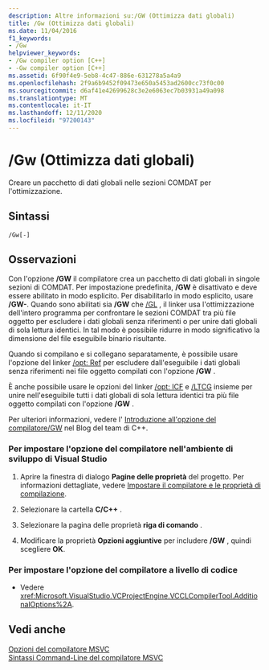 ```yaml
---
description: Altre informazioni su:/GW (Ottimizza dati globali)
title: /Gw (Ottimizza dati globali)
ms.date: 11/04/2016
f1_keywords:
- /Gw
helpviewer_keywords:
- /Gw compiler option [C++]
- -Gw compiler option [C++]
ms.assetid: 6f90f4e9-5eb8-4c47-886e-631278a5a4a9
ms.openlocfilehash: 2f9a6b9452f09473e650a5453ad2600cc73f0c00
ms.sourcegitcommit: d6af41e42699628c3e2e6063ec7b03931a49a098
ms.translationtype: MT
ms.contentlocale: it-IT
ms.lasthandoff: 12/11/2020
ms.locfileid: "97200143"
---
```

# <a name="gw-optimize-global-data"></a>/Gw (Ottimizza dati globali)

Creare un pacchetto di dati globali nelle sezioni COMDAT per l'ottimizzazione.

## <a name="syntax"></a>Sintassi

```
/Gw[-]
```

## <a name="remarks"></a>Osservazioni

Con l'opzione **/GW** il compilatore crea un pacchetto di dati globali in singole sezioni di COMDAT. Per impostazione predefinita, **/GW** è disattivato e deve essere abilitato in modo esplicito. Per disabilitarlo in modo esplicito, usare **/GW-**. Quando sono abilitati sia **/GW** che [/GL](gl-whole-program-optimization.md) , il linker usa l'ottimizzazione dell'intero programma per confrontare le sezioni COMDAT tra più file oggetto per escludere i dati globali senza riferimenti o per unire dati globali di sola lettura identici. In tal modo è possibile ridurre in modo significativo la dimensione del file eseguibile binario risultante.

Quando si compilano e si collegano separatamente, è possibile usare l'opzione del linker [/opt: Ref](opt-optimizations.md) per escludere dall'eseguibile i dati globali senza riferimenti nei file oggetto compilati con l'opzione **/GW** .

È anche possibile usare le opzioni del linker [/opt: ICF](opt-optimizations.md) e [/LTCG](ltcg-link-time-code-generation.md) insieme per unire nell'eseguibile tutti i dati globali di sola lettura identici tra più file oggetto compilati con l'opzione **/GW** .

Per ulteriori informazioni, vedere l' [Introduzione all'opzione del compilatore/GW](https://devblogs.microsoft.com/cppblog/introducing-gw-compiler-switch/) nel Blog del team di C++.

### <a name="to-set-this-compiler-option-in-the-visual-studio-development-environment"></a>Per impostare l'opzione del compilatore nell'ambiente di sviluppo di Visual Studio

1. Aprire la finestra di dialogo **Pagine delle proprietà** del progetto. Per informazioni dettagliate, vedere [Impostare il compilatore e le proprietà di compilazione](../working-with-project-properties.md).

1. Selezionare la cartella **C/C++** .

1. Selezionare la pagina delle proprietà **riga di comando** .

1. Modificare la proprietà **Opzioni aggiuntive** per includere **/GW** , quindi scegliere **OK**.

### <a name="to-set-this-compiler-option-programmatically"></a>Per impostare l'opzione del compilatore a livello di codice

- Vedere <xref:Microsoft.VisualStudio.VCProjectEngine.VCCLCompilerTool.AdditionalOptions%2A>.

## <a name="see-also"></a>Vedi anche

[Opzioni del compilatore MSVC](compiler-options.md)<br/>
[Sintassi Command-Line del compilatore MSVC](compiler-command-line-syntax.md)

